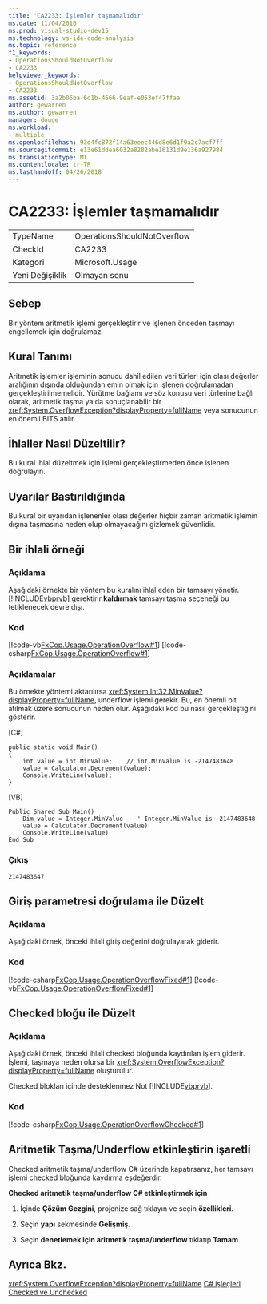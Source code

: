 ```yaml
---
title: 'CA2233: İşlemler taşmamalıdır'
ms.date: 11/04/2016
ms.prod: visual-studio-dev15
ms.technology: vs-ide-code-analysis
ms.topic: reference
f1_keywords:
- OperationsShouldNotOverflow
- CA2233
helpviewer_keywords:
- OperationsShouldNotOverflow
- CA2233
ms.assetid: 3a2b06ba-6d1b-4666-9eaf-e053ef47ffaa
author: gewarren
ms.author: gewarren
manager: douge
ms.workload:
- multiple
ms.openlocfilehash: 93d4fc872f14a63eeec446d8e6d1f9a2c7acf7ff
ms.sourcegitcommit: e13e61ddea6032a8282abe16131d9e136a927984
ms.translationtype: MT
ms.contentlocale: tr-TR
ms.lasthandoff: 04/26/2018
---
```

# <a name="ca2233-operations-should-not-overflow"></a>CA2233: İşlemler taşmamalıdır
|||
|-|-|
|TypeName|OperationsShouldNotOverflow|
|CheckId|CA2233|
|Kategori|Microsoft.Usage|
|Yeni Değişiklik|Olmayan sonu|

## <a name="cause"></a>Sebep
 Bir yöntem aritmetik işlemi gerçekleştirir ve işlenen önceden taşmayı engellemek için doğrulamaz.

## <a name="rule-description"></a>Kural Tanımı
 Aritmetik işlemler işleminin sonucu dahil edilen veri türleri için olası değerler aralığının dışında olduğundan emin olmak için işlenen doğrulamadan gerçekleştirilmemelidir. Yürütme bağlamı ve söz konusu veri türlerine bağlı olarak, aritmetik taşma ya da sonuçlanabilir bir <xref:System.OverflowException?displayProperty=fullName> veya sonucunun en önemli BITS atılır.

## <a name="how-to-fix-violations"></a>İhlaller Nasıl Düzeltilir?
 Bu kural ihlal düzeltmek için işlemi gerçekleştirmeden önce işlenen doğrulayın.

## <a name="when-to-suppress-warnings"></a>Uyarılar Bastırıldığında
 Bu kural bir uyarıdan işlenenler olası değerler hiçbir zaman aritmetik işlemin dışına taşmasına neden olup olmayacağını gizlemek güvenlidir.

## <a name="example-of-a-violation"></a>Bir ihlali örneği

### <a name="description"></a>Açıklama
 Aşağıdaki örnekte bir yöntem bu kuralını ihlal eden bir tamsayı yönetir. [!INCLUDE[vbprvb](../code-quality/includes/vbprvb_md.md)] gerektirir **kaldırmak** tamsayı taşma seçeneği bu tetiklenecek devre dışı.

### <a name="code"></a>Kod
 [!code-vb[FxCop.Usage.OperationOverflow#1](../code-quality/codesnippet/VisualBasic/ca2233-operations-should-not-overflow_1.vb)]
 [!code-csharp[FxCop.Usage.OperationOverflow#1](../code-quality/codesnippet/CSharp/ca2233-operations-should-not-overflow_1.cs)]

### <a name="comments"></a>Açıklamalar
 Bu örnekte yöntemi aktarılırsa <xref:System.Int32.MinValue?displayProperty=fullName>, underflow işlemi gerekir. Bu, en önemli bit atılmak üzere sonucunun neden olur. Aşağıdaki kod bu nasıl gerçekleştiğini gösterir.

 [C#]

```
public static void Main()
{
    int value = int.MinValue;    // int.MinValue is -2147483648
    value = Calculator.Decrement(value);
    Console.WriteLine(value);
}
```

 [VB]

```
Public Shared Sub Main()
    Dim value = Integer.MinValue    ' Integer.MinValue is -2147483648
    value = Calculator.Decrement(value)
    Console.WriteLine(value)
End Sub
```

### <a name="output"></a>Çıkış

```
2147483647
```

## <a name="fix-with-input-parameter-validation"></a>Giriş parametresi doğrulama ile Düzelt

### <a name="description"></a>Açıklama
 Aşağıdaki örnek, önceki ihlali giriş değerini doğrulayarak giderir.

### <a name="code"></a>Kod
 [!code-csharp[FxCop.Usage.OperationOverflowFixed#1](../code-quality/codesnippet/CSharp/ca2233-operations-should-not-overflow_2.cs)]
 [!code-vb[FxCop.Usage.OperationOverflowFixed#1](../code-quality/codesnippet/VisualBasic/ca2233-operations-should-not-overflow_2.vb)]

## <a name="fix-with-a-checked-block"></a>Checked bloğu ile Düzelt

### <a name="description"></a>Açıklama
 Aşağıdaki örnek, önceki ihlali checked bloğunda kaydırılan işlem giderir. İşlemi, taşmaya neden olursa bir <xref:System.OverflowException?displayProperty=fullName> oluşturulur.

 Checked blokları içinde desteklenmez Not [!INCLUDE[vbprvb](../code-quality/includes/vbprvb_md.md)].

### <a name="code"></a>Kod
 [!code-csharp[FxCop.Usage.OperationOverflowChecked#1](../code-quality/codesnippet/CSharp/ca2233-operations-should-not-overflow_3.cs)]

## <a name="turn-on-checked-arithmetic-overflowunderflow"></a>Aritmetik Taşma/Underflow etkinleştirin işaretli
 Checked aritmetik taşma/underflow C# üzerinde kapatırsanız, her tamsayı işlemi checked bloğunda kaydırma eşdeğerdir.

 **Checked aritmetik taşma/underflow C# etkinleştirmek için**

1.  İçinde **Çözüm Gezgini**, projenize sağ tıklayın ve seçin **özellikleri**.

2.  Seçin **yapı** sekmesinde **Gelişmiş**.

3.  Seçin **denetlemek için aritmetik taşma/underflow** tıklatıp **Tamam**.

## <a name="see-also"></a>Ayrıca Bkz.
 <xref:System.OverflowException?displayProperty=fullName> [C# işleçleri](/dotnet/csharp/language-reference/operators/index) [Checked ve Unchecked](/dotnet/csharp/language-reference/keywords/checked-and-unchecked)